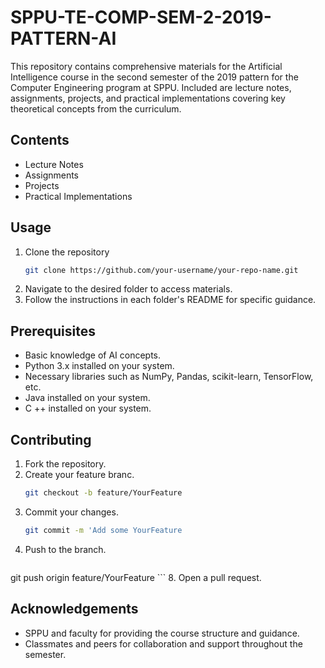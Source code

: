 # SPPU-TE-COMP-SEM-2-2019-PATTERN-AI

This repository contains comprehensive materials for the Artificial Intelligence course in the second semester of the 2019 pattern for the Computer Engineering program at SPPU. Included are lecture notes, assignments, projects, and practical implementations covering key theoretical concepts from the curriculum.

## Contents
- Lecture Notes
- Assignments
- Projects
- Practical Implementations

## Usage
1. Clone the repository
   ```bash
   git clone https://github.com/your-username/your-repo-name.git
   ```
3. Navigate to the desired folder to access materials.
4. Follow the instructions in each folder's README for specific guidance.

## Prerequisites
- Basic knowledge of AI concepts.
- Python 3.x installed on your system.
- Necessary libraries such as NumPy, Pandas, scikit-learn, TensorFlow, etc.
- Java installed on your system.
- C ++ installed on your system.

## Contributing
1. Fork the repository.
2. Create your feature branc.
   ```bash
   git checkout -b feature/YourFeature
   ```
4. Commit your changes.
   ```bash
   git commit -m 'Add some YourFeature
   ```
6. Push to the branch.
   ```bash
git push origin feature/YourFeature
    ```
8. Open a pull request.

## Acknowledgements
- SPPU and faculty for providing the course structure and guidance.
- Classmates and peers for collaboration and support throughout the semester.
